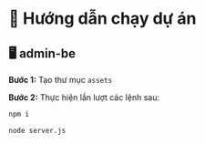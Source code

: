 # 🚀 Hướng dẫn chạy dự án

## 🖥️ admin-be

**Bước 1:** Tạo thư mục `assets`

**Bước 2:** Thực hiện lần lượt các lệnh sau:

```bash
npm i
```

```bash
node server.js
```
